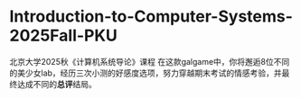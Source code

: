 # Introduction-to-Computer-Systems-2025Fall-PKU
北京大学2025秋《计算机系统导论》课程
在这款galgame中，你将邂逅8位不同的美少女lab，经历三次小测的好感度选项，努力穿越期末考试的情感考验，并最终达成不同的**总评**结局。
